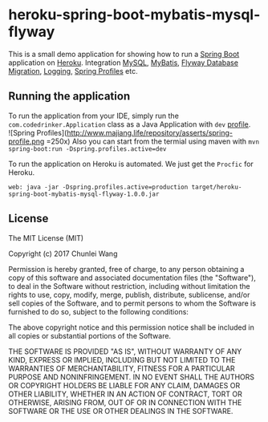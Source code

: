 # heroku-spring-boot-mybatis-mysql-flyway
This is a small demo application for showing how to run a [Spring Boot](http://projects.spring.io/spring-boot/)
application on [Heroku](http://heroku.com). Integration [MySQL](https://devcenter.heroku.com/articles/cleardb), [MyBatis](http://www.mybatis.org/spring-boot-starter/mybatis-spring-boot-autoconfigure/#), [Flyway Database Migration](https://flywaydb.org/), [Logging](https://docs.spring.io/spring-boot/docs/current/reference/html/boot-features-logging.html), [Spring Profiles](https://docs.spring.io/spring-boot/docs/current/reference/html/boot-features-profiles.html) etc.

## Running the application
To run the application from your IDE, simply run the `com.codedrinker.Application` class as
a Java Application with `dev` [profile](https://docs.spring.io/spring-boot/docs/current/reference/html/boot-features-profiles.html).  
![Spring Profiles](http://www.majiang.life/repository/asserts/spring-profile.png =250x)
Also you can start from the termial using maven with `mvn spring-boot:run -Dspring.profiles.active=dev`  

To run the application on Heroku is automated. We just get the `Procfic` for Heroku.
```
web: java -jar -Dspring.profiles.active=production target/heroku-spring-boot-mybatis-mysql-flyway-1.0.0.jar
```

## License

The MIT License (MIT)

Copyright (c) 2017 Chunlei Wang

Permission is hereby granted, free of charge, to any person obtaining a copy
of this software and associated documentation files (the "Software"), to deal
in the Software without restriction, including without limitation the rights
to use, copy, modify, merge, publish, distribute, sublicense, and/or sell
copies of the Software, and to permit persons to whom the Software is
furnished to do so, subject to the following conditions:

The above copyright notice and this permission notice shall be included in all
copies or substantial portions of the Software.

THE SOFTWARE IS PROVIDED "AS IS", WITHOUT WARRANTY OF ANY KIND, EXPRESS OR
IMPLIED, INCLUDING BUT NOT LIMITED TO THE WARRANTIES OF MERCHANTABILITY,
FITNESS FOR A PARTICULAR PURPOSE AND NONINFRINGEMENT. IN NO EVENT SHALL THE
AUTHORS OR COPYRIGHT HOLDERS BE LIABLE FOR ANY CLAIM, DAMAGES OR OTHER
LIABILITY, WHETHER IN AN ACTION OF CONTRACT, TORT OR OTHERWISE, ARISING FROM,
OUT OF OR IN CONNECTION WITH THE SOFTWARE OR THE USE OR OTHER DEALINGS IN THE
SOFTWARE.
